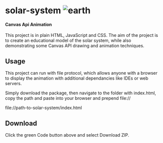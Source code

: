 # solar-system ![earth](https://user-images.githubusercontent.com/6293708/184466648-2efb6d4c-17a6-45a8-8538-30a63bba3a5c.png)

#### Canvas Api Animation

This project is in plain HTML, JavaScript and CSS. The aim of the project is to create an educational model of the solar system, while also demonstrating some Canvas API drawing and animation techniques.

## Usage

This project can run with file protocol, which allows anyone with a browser to display the animation with additional dependancies like IDEs or web servers.

Simply download the package, then navigate to the folder with index.html, copy the path and paste into your browser and prepend file://

file://path-to-solar-system/index.html

## Download

Click the green Code button above and select Download ZIP.
